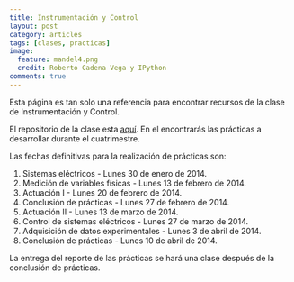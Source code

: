 ```yaml
---
title: Instrumentación y Control
layout: post
category: articles
tags: [clases, practicas]
image: 
  feature: mandel4.png
  credit: Roberto Cadena Vega y IPython
comments: true
---
```


Esta página es tan solo una referencia para encontrar recursos de la clase de Instrumentación y Control.

El repositorio de la clase esta [aquí](https://github.com/robblack007/clase-instrumentacion-control). En el encontrarás las prácticas a desarrollar durante el cuatrimestre.

Las fechas definitivas para la realización de prácticas son:

1. Sistemas eléctricos - Lunes 30 de enero de 2014.
2. Medición de variables físicas - Lunes 13 de febrero de 2014.
3. Actuación I - Lunes 20 de febrero de 2014.
4. Conclusión de prácticas - Lunes 27 de febrero de 2014.
5. Actuación II - Lunes 13 de marzo de 2014.
6. Control de sistemas eléctricos - Lunes 27 de marzo de 2014.
7. Adquisición de datos experimentales - Lunes 3 de abril de 2014.
8. Conclusión de prácticas - Lunes 10 de abril de 2014.

La entrega del reporte de las prácticas se hará una clase después de la conclusión de prácticas.